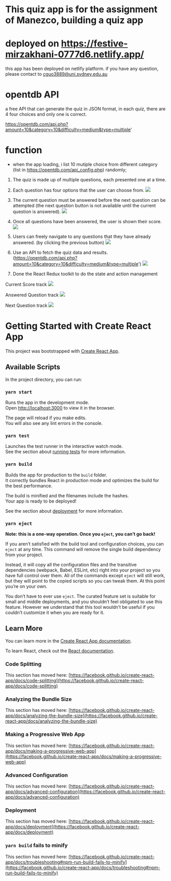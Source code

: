 # This quiz app is for the assignment of Manezco, building a quiz app

# deployed on https://festive-mirzakhani-0777d6.netlify.app/
this app has been deployed on netlify platform.
if you have any question, please contact to cguo3889@uni.sydney.edu.au

# opentdb API

a free API that can generate the quiz in JSON format, in each quiz, there are 4 four choices and only one is correct.

https://opentdb.com/api.php?amount=10&category=10&difficulty=medium&type=multiple'

# function

- when the app loading, i list 10 mutiple choice from different category (list in https://opentdb.com/api_config.php) randomly;


1. The quiz is made up of multiple questions, each presented one at a time.


2. Each question has four options that the user can choose from.
![](https://github.com/richard110110/ChenxiGuoQuiz/blob/main/resource/initial.png?raw=true)

3. The current question must be answered before the next question can be attempted (the next question button is not available until the current question is answered). 
![](https://github.com/richard110110/ChenxiGuoQuiz/blob/main/resource/nextQuestion.png?raw=true)

4. Once all questions have been answered, the user is shown their score.
![](https://github.com/richard110110/ChenxiGuoQuiz/blob/main/resource/score.png?raw=true)

5. Users can freely navigate to any questions that they have already answered. (by clicking the previous button)
![](https://github.com/richard110110/ChenxiGuoQuiz/blob/main/resource/answeredQuestion.png?raw=true)
6. Use an API to fetch the quiz data and results. (https://opentdb.com/api.php?amount=10&category=10&difficulty=medium&type=multiple')
![](https://github.com/richard110110/ChenxiGuoQuiz/blob/main/resource/APIJSON.png?raw=true)


7. Done the React Redux toolkit to do the state and action management

Current Score track
![](https://github.com/richard110110/ChenxiGuoQuiz/blob/main/resource/trackAnsweredQuestion.png?raw=true)

Answered Question track
![](https://github.com/richard110110/ChenxiGuoQuiz/blob/main/resource/trackAnsweredQuestion.png?raw=true)

Next Question track
![](https://github.com/richard110110/ChenxiGuoQuiz/blob/main/resource/trackNextQuestion.png?raw=true)





# Getting Started with Create React App

This project was bootstrapped with [Create React App](https://github.com/facebook/create-react-app).

## Available Scripts

In the project directory, you can run:

### `yarn start`

Runs the app in the development mode.\
Open [http://localhost:3000](http://localhost:3000) to view it in the browser.

The page will reload if you make edits.\
You will also see any lint errors in the console.

### `yarn test`

Launches the test runner in the interactive watch mode.\
See the section about [running tests](https://facebook.github.io/create-react-app/docs/running-tests) for more information.

### `yarn build`

Builds the app for production to the `build` folder.\
It correctly bundles React in production mode and optimizes the build for the best performance.

The build is minified and the filenames include the hashes.\
Your app is ready to be deployed!

See the section about [deployment](https://facebook.github.io/create-react-app/docs/deployment) for more information.

### `yarn eject`

**Note: this is a one-way operation. Once you `eject`, you can’t go back!**

If you aren’t satisfied with the build tool and configuration choices, you can `eject` at any time. This command will remove the single build dependency from your project.

Instead, it will copy all the configuration files and the transitive dependencies (webpack, Babel, ESLint, etc) right into your project so you have full control over them. All of the commands except `eject` will still work, but they will point to the copied scripts so you can tweak them. At this point you’re on your own.

You don’t have to ever use `eject`. The curated feature set is suitable for small and middle deployments, and you shouldn’t feel obligated to use this feature. However we understand that this tool wouldn’t be useful if you couldn’t customize it when you are ready for it.

## Learn More

You can learn more in the [Create React App documentation](https://facebook.github.io/create-react-app/docs/getting-started).

To learn React, check out the [React documentation](https://reactjs.org/).

### Code Splitting

This section has moved here: [https://facebook.github.io/create-react-app/docs/code-splitting](https://facebook.github.io/create-react-app/docs/code-splitting)

### Analyzing the Bundle Size

This section has moved here: [https://facebook.github.io/create-react-app/docs/analyzing-the-bundle-size](https://facebook.github.io/create-react-app/docs/analyzing-the-bundle-size)

### Making a Progressive Web App

This section has moved here: [https://facebook.github.io/create-react-app/docs/making-a-progressive-web-app](https://facebook.github.io/create-react-app/docs/making-a-progressive-web-app)

### Advanced Configuration

This section has moved here: [https://facebook.github.io/create-react-app/docs/advanced-configuration](https://facebook.github.io/create-react-app/docs/advanced-configuration)

### Deployment

This section has moved here: [https://facebook.github.io/create-react-app/docs/deployment](https://facebook.github.io/create-react-app/docs/deployment)

### `yarn build` fails to minify

This section has moved here: [https://facebook.github.io/create-react-app/docs/troubleshooting#npm-run-build-fails-to-minify](https://facebook.github.io/create-react-app/docs/troubleshooting#npm-run-build-fails-to-minify)
